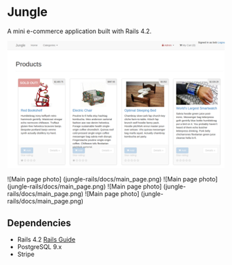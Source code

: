 # Jungle

A mini e-commerce application built with Rails 4.2. 

!["Main page photo"](https://github.com/bartleyjulia/jungle-rails/blob/master/docs/main_page.png)

![Main page photo] (jungle-rails/docs/main_page.png)
![Main page photo] (jungle-rails/docs/main_page.png)
![Main page photo] (jungle-rails/docs/main_page.png)
![Main page photo] (jungle-rails/docs/main_page.png)

## Dependencies

* Rails 4.2 [Rails Guide](http://guides.rubyonrails.org/v4.2/)
* PostgreSQL 9.x
* Stripe
